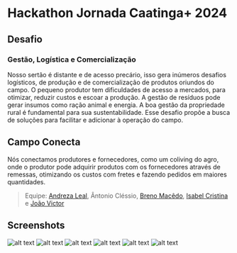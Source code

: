 # Hackathon Jornada Caatinga+ 2024 
## Desafio
### Gestão, Logística e Comercialização
Nosso sertão é distante e de acesso precário, isso gera inúmeros desafios logísticos, de produção e de comercialização de produtos oriundos do campo. O pequeno produtor tem dificuldades de acesso a mercados, para otimizar, reduzir custos e escoar a produção. A gestão de resíduos pode gerar insumos como ração animal e energia. A boa gestão da propriedade rural é fundamental para sua sustentabilidade. Esse desafio propõe a busca de soluções para facilitar e adicionar à operação do campo.

## Campo Conecta
Nós conectamos produtores e fornecedores, como um coliving do agro, onde o produtor pode adquirir produtos com os fornecedores através de remessas, otimizando os custos com fretes e fazendo pedidos em maiores quantidades.

>Equipe: [Andreza Leal](https://github.com/andrezaleal), Ântonio Cléssio, [Breno Macêdo](https://github.com/brenomacedo), [Isabel Cristina](https://github.com/preciousakura) e [João Victor](https://github.com/jvsampaios)

## Screenshots
![alt text](https://raw.githubusercontent.com/preciousakura/campo-conecta-front/assets/pic1.jpeg)
![alt text](https://raw.githubusercontent.com/preciousakura/campo-conecta-front/assets/pic2.jpeg)
![alt text](https://raw.githubusercontent.com/preciousakura/campo-conecta-front/assets/pic3.jpeg)
![alt text](https://raw.githubusercontent.com/preciousakura/campo-conecta-front/assets/pic4.jpeg)
![alt text](https://raw.githubusercontent.com/preciousakura/campo-conecta-front/assets/pic5.jpeg)
![alt text](https://raw.githubusercontent.com/preciousakura/campo-conecta-front/assets/pic6.jpeg)